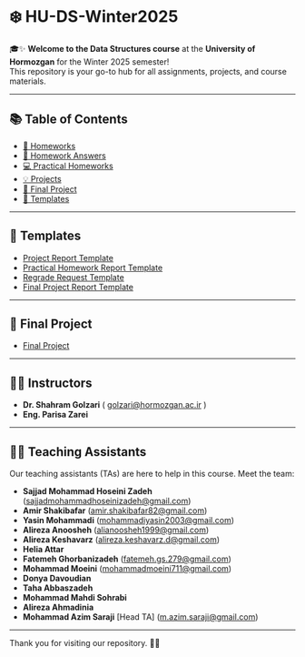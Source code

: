 # ❄️ HU-DS-Winter2025

🎓✨ **Welcome to the Data Structures course** at the **University of Hormozgan** for the Winter 2025 semester!  
This repository is your go-to hub for all assignments, projects, and course materials. 


---

## 📚 Table of Contents

- [📁 Homeworks](#-homeworks)
- [📝 Homework Answers](#-homework-answers)
- [💻 Practical Homeworks](#-practical-homeworks)
- [💡 Projects](#-projects)
- [🚀 Final Project](#-final-project)
- [📄 Templates](#-Templates)

---

## 📄 Templates

- [Project Report Template](Templates/Project-Template/)
- [Practical Homework Report Template](Templates/Practical-Homework-Template)
- [Regrade Request Template](Templates/Regrade-Template)
- [Final Project Report Template](Templates/Final-Project-Template)

---

## 🚀 Final Project

- [Final Project](FinalProject/FinalProject.pdf)  

---


## 👨‍🏫 Instructors
  
- **Dr. Shahram Golzari** ( golzari@hormozgan.ac.ir )  
- **Eng. Parisa Zarei**  

---

## 👩‍🏫 Teaching Assistants

Our teaching assistants (TAs) are here to help in this course. Meet the team:  
- **Sajjad Mohammad Hoseini Zadeh** (sajjadmohammadhoseinizadeh@gmail.com)  
- **Amir Shakibafar** (amir.shakibafar82@gmail.com)  
- **Yasin Mohammadi** (mohammadiyasin2003@gmail.com)  
- **Alireza Anoosheh** (alianoosheh1999@gmail.com)  
- **Alireza Keshavarz** (alireza.keshavarz.d@gmail.com)  
- **Helia Attar**  
- **Fatemeh Ghorbanizadeh** (fatemeh.gs.279@gmail.com)  
- **Mohammad Moeini** (mohammadmoeini711@gmail.com)  
- **Donya Davoudian**
- **Taha Abbaszadeh**
- **Mohammad Mahdi Sohrabi**
- **Alireza Ahmadinia**
- **Mohammad Azim Saraji** [Head TA] (m.azim.saraji@gmail.com)

---

Thank you for visiting our repository. 🚀✨
